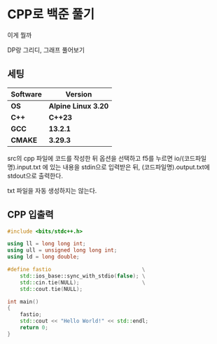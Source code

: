 # CPP로 백준 풀기

이게 뭘까

DP랑 그리디, 그래프 풀어보기

## 세팅
  
|**Software**|**Version**|
|---|---|
|**OS**|**Alpine Linux 3.20**|
|**C++**|**C++23**|
|**GCC**|**13.2.1**|
|**CMAKE**|**3.29.3**|

src의 cpp 파일에 코드를 작성한 뒤 옵션을 선택하고 f5를 누르면 io/(코드파일명).input.txt 에 있는 내용을 stdin으로 입력받은 뒤, (코드파일명).output.txt에 stdout으로 출력한다.

txt 파일을 자동 생성하지는 않는다.

## CPP 입출력

```cpp
#include <bits/stdc++.h>

using ll = long long int;
using ull = unsigned long long int;
using ld = long double;

#define fastio                             \
    std::ios_base::sync_with_stdio(false); \
    std::cin.tie(NULL);                    \
    std::cout.tie(NULL);

int main()
{
    fastio;
    std::cout << "Hello World!" << std::endl;
    return 0;
}
```
